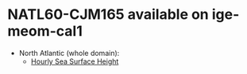 # NATL60-CJM165 available on ige-meom-cal1


  - North Atlantic (whole domain):
    - [Hourly Sea Surface Height](../items/NATL60-CJM165-SSH-1h.md)                                    
